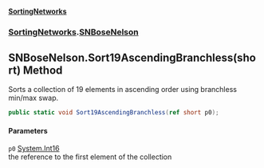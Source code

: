 #### [SortingNetworks](index.md 'index')
### [SortingNetworks](SortingNetworks.md 'SortingNetworks').[SNBoseNelson](SortingNetworks_SNBoseNelson.md 'SortingNetworks.SNBoseNelson')
## SNBoseNelson.Sort19AscendingBranchless(short) Method
Sorts a collection of 19 elements in ascending order using branchless min/max swap.  
```csharp
public static void Sort19AscendingBranchless(ref short p0);
```
#### Parameters
<a name='SortingNetworks_SNBoseNelson_Sort19AscendingBranchless(short)_p0'></a>
`p0` [System.Int16](https://docs.microsoft.com/en-us/dotnet/api/System.Int16 'System.Int16')  
the reference to the first element of the collection
  
